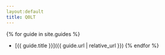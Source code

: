 ```yaml
---
layout:default
title: Q0LT
---
```



{% for guide in site.guides %}
- [{{ guide.title }}]({{ guide.url | relative_url }})
{% endfor %}

